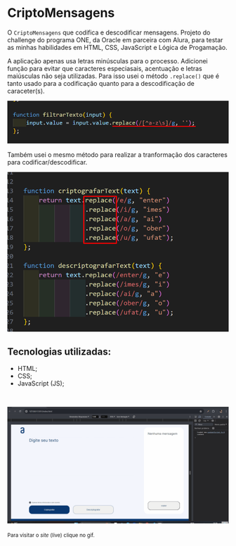 # CriptoMensagens

O `CriptoMensagens` que codifica e descodificar mensagens. Projeto do challenge do programa ONE, da Oracle em parceira com Alura, para testar as minhas habilidades em HTML, CSS, JavaScript e Lógica de Progamação.

A aplicação apenas usa letras minúsculas para o processo. Adicionei função para evitar que caracteres especiasais, acentuação e letras maiúsculas não seja utilizadas. Para isso usei o método `.replace()` que é tanto usado para a codificação quanto para a descodificação de caraceter(s).

<img src="./assets/replace-minusculas.png">

Também usei o mesmo método para realizar a tranformação dos caracteres para codificar/descodificar.

<img src="./assets/replace.png">

## Tecnologias utilizadas:

- HTML;
- CSS;
- JavaScript (JS);

<br>


[<img src="./assets/encriptador-texto.gif">](https://decodificador-texto-beta.vercel.app/)

<small>Para visitar o <i>site</i> (live) clique no gif.</small>